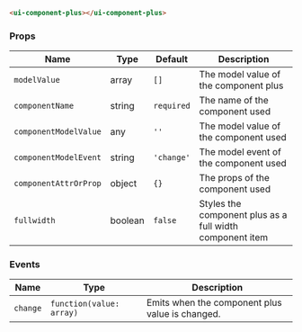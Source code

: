 ```html
<ui-component-plus></ui-component-plus>
```

### Props

| Name                  | Type    | Default    | Description                                              |
| --------------------- | ------- | ---------- | -------------------------------------------------------- |
| `modelValue`          | array   | `[]`       | The model value of the component plus                    |
| `componentName`       | string  | `required` | The name of the component used                           |
| `componentModelValue` | any     | `''`       | The model value of the component used                    |
| `componentModelEvent` | string  | `'change'` | The model event of the component used                    |
| `componentAttrOrProp` | object  | `{}`       | The props of the component used                          |
| `fullwidth`           | boolean | `false`    | Styles the component plus as a full width component item |

### Events

| Name     | Type                     | Description                                     |
| -------- | ------------------------ | ----------------------------------------------- |
| `change` | `function(value: array)` | Emits when the component plus value is changed. |
